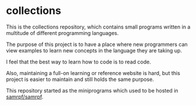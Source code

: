 # collections

This is the collections repository, which contains
small programs written in a multitude of different
programming languages.

The purpose of this project is to have a place where
new programmers can view examples to learn new concepts
in the language they are taking up.

I feel that the best way to learn how to code is to read code.

Also, maintaining a full-on learning or reference website is hard,
but this project is easier to maintain and still holds the same
purpose.

This repository started as the miniprograms
which used to be hosted in [samrpf/samrpf](https://github.com/samrpf/samrpf).
